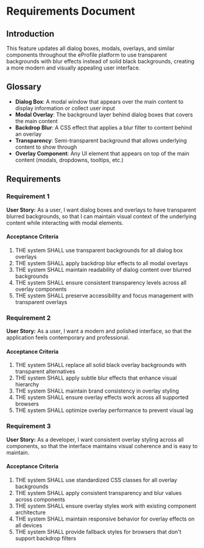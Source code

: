 # Requirements Document

## Introduction

This feature updates all dialog boxes, modals, overlays, and similar components throughout the eProfile platform to use transparent backgrounds with blur effects instead of solid black backgrounds, creating a more modern and visually appealing user interface.

## Glossary

- **Dialog Box**: A modal window that appears over the main content to display information or collect user input
- **Modal Overlay**: The background layer behind dialog boxes that covers the main content
- **Backdrop Blur**: A CSS effect that applies a blur filter to content behind an overlay
- **Transparency**: Semi-transparent background that allows underlying content to show through
- **Overlay Component**: Any UI element that appears on top of the main content (modals, dropdowns, tooltips, etc.)

## Requirements

### Requirement 1

**User Story:** As a user, I want dialog boxes and overlays to have transparent blurred backgrounds, so that I can maintain visual context of the underlying content while interacting with modal elements.

#### Acceptance Criteria

1. THE system SHALL use transparent backgrounds for all dialog box overlays
2. THE system SHALL apply backdrop blur effects to all modal overlays
3. THE system SHALL maintain readability of dialog content over blurred backgrounds
4. THE system SHALL ensure consistent transparency levels across all overlay components
5. THE system SHALL preserve accessibility and focus management with transparent overlays

### Requirement 2

**User Story:** As a user, I want a modern and polished interface, so that the application feels contemporary and professional.

#### Acceptance Criteria

1. THE system SHALL replace all solid black overlay backgrounds with transparent alternatives
2. THE system SHALL apply subtle blur effects that enhance visual hierarchy
3. THE system SHALL maintain brand consistency in overlay styling
4. THE system SHALL ensure overlay effects work across all supported browsers
5. THE system SHALL optimize overlay performance to prevent visual lag

### Requirement 3

**User Story:** As a developer, I want consistent overlay styling across all components, so that the interface maintains visual coherence and is easy to maintain.

#### Acceptance Criteria

1. THE system SHALL use standardized CSS classes for all overlay backgrounds
2. THE system SHALL apply consistent transparency and blur values across components
3. THE system SHALL ensure overlay styles work with existing component architecture
4. THE system SHALL maintain responsive behavior for overlay effects on all devices
5. THE system SHALL provide fallback styles for browsers that don't support backdrop filters
